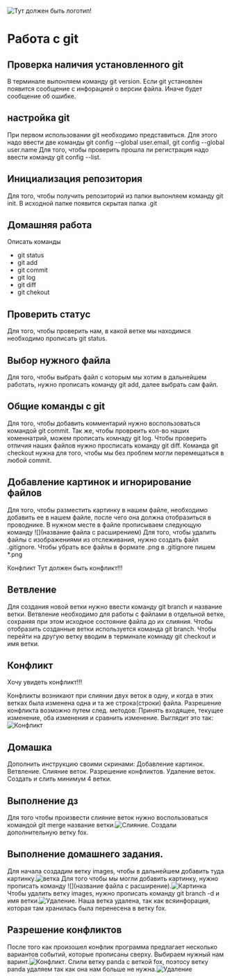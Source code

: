 ![Тут должен быть логотип!](Git-logo.svg.png)
# Работа с git
## Проверка наличия установленного git
В терминале выпонляем команду git version. Если git установлен появится сообщение с инфорацией о версии файла. Иначе будет сообщение об ошибке.
## настройка git
При первом использовании git необходимо представиться. Для этого надо ввести две команды git config --global user.email, git config --global user.name
Для того, чтобы проверить прошла ли регистрация надо ввести команду git config --list.
## Инициализация репозитория 
Для того, чтобы получить репозиторий из папки выпонляем команду git init. В исходной папке появится скрытая папка .git
## Домашняя работа
Описать команды 
* git status
* git add
* git commit
* git log
* git diff
* git chekout
## Проверить статус 
Для того, чтобы проверить нам, в какой ветке мы находимся необходимо прописать git status.
## Выбор нужного файла
Для того, чтобы выбрать файл с которым мы хотим в дальнейшем работать, нужно прописать команду git add, далее выбрать сам файл. 
## Общие команды с git
Для того, чтобы добавить комментарий нужно воспользоваться командой git commit. Так же, чтобы провреить кол-во наших коменнатрий, можем прописать комнаду git log. Чтобы проверить отличия наших файлов нужно просписать команду git diff. Команда git checkout нужна для того, чтобы мы без проблем могли перемещаться в любой commit.
## Добавление картинок и игнорирование файлов 
Для того, чтобы разместить картинку в нашем файле, необходимо добавить ее в нашем файле, после чего она должна отобразиться в проводнике. В нужном месте в файле прописываем следующую команду ![](название файла с расширением)
Для того, чтобы удалить файлы с изображениями из отслеживания, нужно создать файл .gitignore.
Чтобы убрать все файлы в формате .png в .gitignore пишем *.png




Конфликт
Тут должен быть конфликт!!!
## Ветвление
Для создания новой ветки нужно ввести команду git branch и название ветки. Ветвление необходимо для работы с файлами в отдельной ветке, сохраняя при этом исходное состояние файла до их слияния. Чтобы отобразить созданные ветки используется команда git branch. Чтобы перейти на другую ветку вводим в терминале комнаду git checkout и имя ветки.
## Конфликт
Хочу увидеть конфликт!!!

Конфликты возникают при слиянии двух веток в одну, и когда в этих ветках была изменена одна и та же строка(строки) файла. Разрешение конфликта возможно путем след. методов: Принять входящее, текущее изменение, оба изменения и сравнить изменение. Выглядит это так:
![Конфликт](conflict1.png)
## Домашка
Дополнить инструкцию своими скринами:
Добавление картинок.
Ветвление.
Слияние веток.
Разрешение конфликтов.
Удаление веток.
Создать и слить минимум 4 ветки.

## Выполнение дз
Для того чтобы произвести слияние веток нужно воспользоваться командой git merge название ветки.![Слияние](conflict3.png). Создали дополнительную ветку fox. 
## Выполнение домашнего задания.
Для начала создадим ветку images, чтобы в дальнейшем добавить туда картинку.![ветка](vetka.png)
Для того чтобы мы могли добавить картинку, нужно прописать команду ![](название файла с расширение).![Картинка](images1.png)
Чтобы удалить ветку images, нужно прописать команду git branch -d и имя ветки.![Удаление](dv.png). Наша ветка удалена, так как всяинфорация, которая там хранилась была перенесена в ветку fox.
## Разрешение конфликтов
После того как произошел конфлик программа предлагает несколько вариантов событий, которые прописаны сверху. Выбираем нужный нам варинт.![Конфликт](conflict2.png).
Слили ветку panda c веткой fox, поэтосу ветку panda удаляем так как она нам больше не нужна.![Удаление](dv2.png)